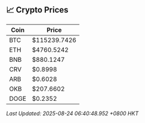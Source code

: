 ## 📈 Crypto Prices

| Coin | Price |
| ---- | ----- |
| BTC | $115239.7426 |
| ETH | $4760.5242 |
| BNB | $880.1247 |
| CRV | $0.8998 |
| ARB | $0.6028 |
| OKB | $207.6602 |
| DOGE | $0.2352 |

_Last Updated: 2025-08-24 06:40:48.952 +0800 HKT_